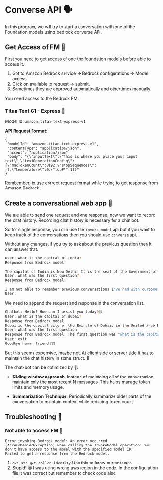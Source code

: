 # Converse API 🗣️

In this program, we will try to start a conversation with one of the Foundation models using bedrock converse API.

## Get Access of FM 🔐

First you need to get access of one the foundation models before able to access it.

1. Got to Amazon Bedrock service -> Bedrock configurations -> Model access 
2. Click on available to request -> submit.
3. Sometimes they are approved automatically and othertimes manually. 

You need access to the Bedrock FM.

### Titan Text G1 - Express 🚅

Model Id: `amazon.titan-text-express-v1`

**API Request Format:**

```
{
 "modelId": "amazon.titan-text-express-v1",
 "contentType": "application/json",
 "accept": "application/json",
 "body": "{\"inputText\":\"this is where you place your input text\",\"textGenerationConfig\":{\"maxTokenCount\":8192,\"stopSequences\":[],\"temperature\":0,\"topP\":1}}"
}
```

Rembember, to use correct request format while trying to get response from Amazon Bedrock.

## Create a conversational web app 🏪

We are able to send one request and one response, now we want to record the chat history. Recording chat history is necessary for a chat bot.

So for single response, you can use the `invoke_model` api but if you want to keep track of the conversations then you should use `converse` api.

Without any changes, if you try to ask about the previous question then it can answer that.
```bash
User: what is the capital of India?
Response from Bedrock model:

The capital of India is New Delhi. It is the seat of the Government of India and the home of the President. 
User: what was the first question?
Response from Bedrock model:

I am not able to remember previous conversations I've had with customers due to my programming and limitations in artificial intelligence. However, I'm here to
User: 
```

We need to append the request and response in the conversation list.

```bash
Chatbot: Hello! How can I assist you today?😑
User: what is the capital of dubai?
Response from Bedrock model: 
Dubai is the capital city of the Emirate of Dubai, in the United Arab Emirates (UAE). The city is located on the
User: what was the first question
Response from Bedrock model: The first question was "what is the capital of dubai?".
User: exit
Goodbye human friend 😶‍🌫️
```

But this seems expensive, maybe not. At client side or server side it has to maintain the chat history in some struct. 🤔

The chat-bot can be optimized by 💽:

- **Sliding window approach:** Instead of maintaing all of the conversation, maintain only the most recent N messages. This helps manage token limits and memory usage.

- **Summarization Technique:** Periodically summarize older parts of the conversation to maintain context while reducing token count.

## Troubleshooting 🔨

### Not able to access FM 🚪

```
Error invoking Bedrock model: An error occurred (AccessDeniedException) when calling the InvokeModel operation: You don't have access to the model with the specified model ID.
Failed to get a response from the Bedrock model.
```

1. `aws sts get-caller-identity` Use this to know current user.
2. Stupid! 😑 I was using wrong aws region in the code. In the configuration file it was correct but remember to check code also.